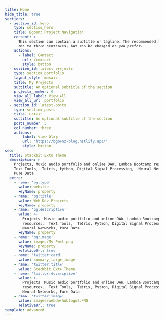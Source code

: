 ```yaml
---
title: Home
hide_title: true
sections:
  - section_id: hero
    type: section_hero
    title: Bgoonz Project Navigation
    content: >-
      This section can contain a subtitle or tagline. The recommended length is
      one to three sentences, but can be changed as you prefer.
    actions:
      - label: Contact
        url: /contact
        style: button
  - section_id: latest-projects
    type: section_portfolio
    layout_style: mosaic
    title: My Projects
    subtitle: An optional subtitle of the section
    projects_number: 6
    view_all_label: View All
    view_all_url: portfolio
  - section_id: latest-posts
    type: section_posts
    title: Latest
    subtitle: An optional subtitle of the section
    posts_number: 3
    col_number: three
    actions:
      - label: View Blog
        url: 'https://bgoonz-blog.netlify.app/'
        style: button
seo:
  title: Stackbit Exto Theme
  description: >-
    Projects, Music audio portfolio and online DAW. Lambda Bootcamp resources, 
    Text Tools,  Tetris, Python, Digital Signal Processing,  Neural Networks,
    Pure Data
  extra:
    - name: 'og:type'
      value: website
      keyName: property
    - name: 'og:title'
      value: Web Dev Projects
      keyName: property
    - name: 'og:description'
      value: >-
        Projects, Music audio portfolio and online DAW. Lambda Bootcamp
        resources,  Text Tools,  Tetris, Python, Digital Signal Processing, 
        Neural Networks, Pure Data
      keyName: property
    - name: 'og:image'
      value: images/My Post.png
      keyName: property
      relativeUrl: true
    - name: 'twitter:card'
      value: summary_large_image
    - name: 'twitter:title'
      value: Stackbit Exto Theme
    - name: 'twitter:description'
      value: >-
        Projects, Music audio portfolio and online DAW. Lambda Bootcamp
        resources,  Text Tools,  Tetris, Python, Digital Signal Processing, 
        Neural Networks, Pure Data
    - name: 'twitter:image'
      value: images/webdevhublogo2.PNG
      relativeUrl: true
template: advanced
---
```

